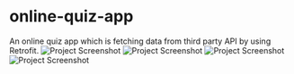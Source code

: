# online-quiz-app
An online quiz app which is fetching data from third party API by using Retrofit.
![Project Screenshot](ScreenShot/HomePage.jpeg)
![Project Screenshot](ScreenShot/CorrectAnswer.jpeg)
![Project Screenshot](ScreenShot/WrongAnswer.jpeg)
![Project Screenshot](ScreenShot/ProgressBar.jpeg)

